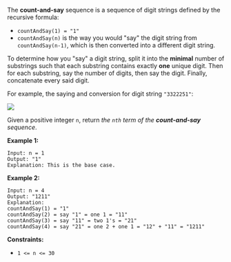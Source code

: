 The **count-and-say** sequence is a sequence of digit strings defined by the recursive formula:

- `countAndSay(1) = "1"`
- `countAndSay(n)` is the way you would "say" the digit string from `countAndSay(n-1)`, which is then converted into a different digit string.

To determine how you "say" a digit string, split it into the **minimal** number of substrings such that each substring contains exactly **one** unique digit. Then for each substring, say the number of digits, then say the digit. Finally, concatenate every said digit.

For example, the saying and conversion for digit string `"3322251"`:

![](https://assets.leetcode.com/uploads/2020/10/23/countandsay.jpg)

Given a positive integer `n`, return *the `nth` term of the **count-and-say** sequence*.

**Example 1:**
```
Input: n = 1
Output: "1"
Explanation: This is the base case.
```
**Example 2:**
```
Input: n = 4
Output: "1211"
Explanation:
countAndSay(1) = "1"
countAndSay(2) = say "1" = one 1 = "11"
countAndSay(3) = say "11" = two 1's = "21"
countAndSay(4) = say "21" = one 2 + one 1 = "12" + "11" = "1211"
```
**Constraints:**
- `1 <= n <= 30`